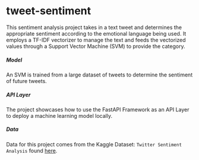 # tweet-sentiment
This sentiment analysis project takes in a text tweet and determines the appropriate sentiment according to the emotional language being used. It employs a TF-IDF vectorizer to manage the text and feeds the vectorized values through a Support Vector Machine (SVM) to provide the category.

##### Model
An SVM is trained from a large dataset of tweets to determine the sentiment of future tweets. 

##### API Layer
The project showcases how to use the FastAPI Framework as an API Layer to deploy a machine learning model locally.

##### Data
Data for this project comes from the Kaggle Dataset: `Twitter Sentiment Analysis` found [here](https://www.kaggle.com/datasets/jp797498e/twitter-entity-sentiment-analysis).
